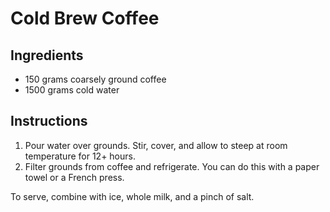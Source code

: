 # Cold Brew Coffee

## Ingredients

- 150 grams coarsely ground coffee
- 1500 grams cold water

## Instructions

1. Pour water over grounds. Stir, cover, and allow to steep at room temperature for 12+ hours.
2. Filter grounds from coffee and refrigerate. You can do this with a paper towel or a French press.

To serve, combine with ice, whole milk, and a pinch of salt.
